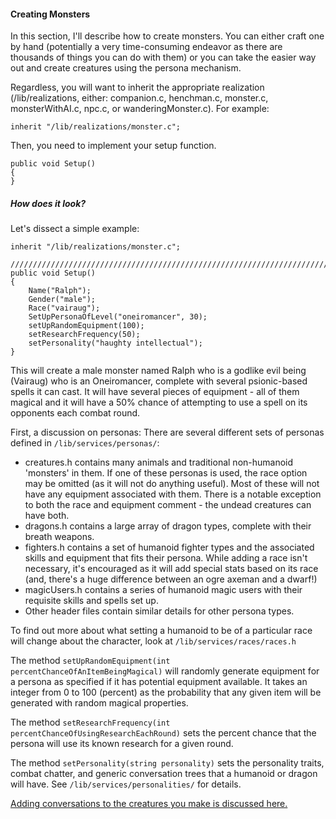 #### Creating Monsters
In this section, I'll describe how to create monsters. You can either craft one by hand (potentially a very 
time-consuming endeavor as there are thousands of things you can do with them) or you can take the easier way out and create 
creatures using the persona mechanism. 

Regardless, you will want to inherit the appropriate realization (/lib/realizations, either: companion.c, 
henchman.c, monster.c, monsterWithAI.c, npc.c, or wanderingMonster.c). For example:
```
inherit "/lib/realizations/monster.c";
```
Then, you need to implement your setup function.
```
public void Setup()
{
}
```
##### How does it look?
Let's dissect a simple example:
```
inherit "/lib/realizations/monster.c";

/////////////////////////////////////////////////////////////////////////////
public void Setup()
{
    Name("Ralph");
    Gender("male");
    Race("vairaug");
    SetUpPersonaOfLevel("oneiromancer", 30);
    setUpRandomEquipment(100);
    setResearchFrequency(50);
    setPersonality("haughty intellectual");
}
```
This will create a male monster named Ralph who is a godlike evil being (Vairaug) who
is an Oneiromancer, complete with several psionic-based spells it can cast. It will
have several pieces of equipment - all of them magical and it will have a 50% chance of
attempting to use a spell on its opponents each combat round.

First, a discussion on personas: There are several different sets of personas defined in 
`/lib/services/personas/`:

- creatures.h contains many animals and traditional non-humanoid 'monsters' in them. If one of these 
personas is used, the race option may be omitted (as it will not do anything useful). Most
of these will not have any equipment associated with them. There is a notable exception to both the
race and equipment comment - the undead creatures can have both.
- dragons.h contains a large array of dragon types, complete with their breath weapons.
- fighters.h contains a set of humanoid fighter types and the associated skills and equipment
that fits their persona. While adding a race isn't necessary, it's encouraged as it will add
special stats based on its race (and, there's a huge difference between an ogre axeman and a dwarf!)
- magicUsers.h contains a series of humanoid magic users with their requisite skills and spells set up.
- Other header files contain similar details for other persona types.

To find out more about what setting a humanoid to be of a particular race will change about the
character, look at `/lib/services/races/races.h`

The method `setUpRandomEquipment(int percentChanceOfAnItemBeingMagical)` will randomly generate
equipment for a persona as specified if it has potential equipment available. It takes an integer 
from 0 to 100 (percent) as the probability that any given item will be generated with random
magical properties.

The method `setResearchFrequency(int percentChanceOfUsingResearchEachRound)` sets the percent 
chance that the persona will use its known research for a given round.

The method `setPersonality(string personality)` sets the personality traits, combat chatter, and
generic conversation trees that a humanoid or dragon will have. See `/lib/services/personalities/`
for details. 

[Adding conversations to the creatures you make is discussed here.](conversations.md)
